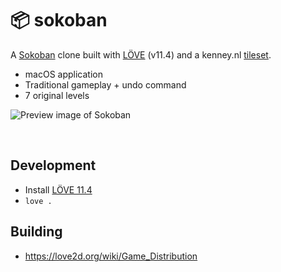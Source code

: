 # 📦 sokoban

A [Sokoban](https://en.wikipedia.org/wiki/Sokoban) clone built with [LÖVE](https://love2d.org) (v11.4) and a kenney.nl [tileset](https://www.kenney.nl/assets/monochrome-rpg).

- macOS application
- Traditional gameplay + undo command
- 7 original levels

![Preview image of Sokoban](https://github.com/healeycodes/sokoban/blob/main/assets/preview.png)

<br>

## Development

- Install [LÖVE 11.4](https://love2d.org/#download)
- `love .`


## Building

- https://love2d.org/wiki/Game_Distribution
